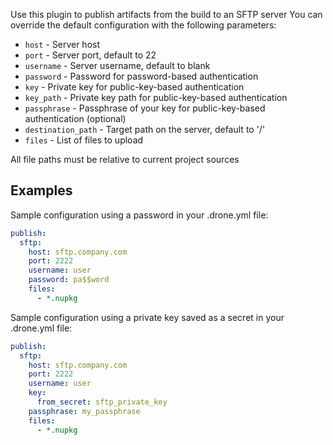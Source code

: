 Use this plugin to publish artifacts from the build to an SFTP server
You can override the default configuration with the following parameters:

* `host` - Server host
* `port` - Server port, default to 22
* `username` - Server username, default to blank
* `password` - Password for password-based authentication
* `key` - Private key for public-key-based authentication
* `key_path` - Private key path for public-key-based authentication
* `passphrase` - Passphrase of your key for public-key-based authentication (optional)
* `destination_path` - Target path on the server, default to '/'
* `files` - List of files to upload

All file paths must be relative to current project sources

## Examples

Sample configuration using a password in your .drone.yml file:

```yaml
publish:
  sftp:
    host: sftp.company.com
    port: 2222
    username: user
    password: pa$$word
    files:
      - *.nupkg
```

Sample configuration using a private key saved as a secret in your .drone.yml file:

```yaml
publish:
  sftp:
    host: sftp.company.com
    port: 2222
    username: user
    key:
      from_secret: sftp_private_key
    passphrase: my_passphrase
    files:
      - *.nupkg
```
